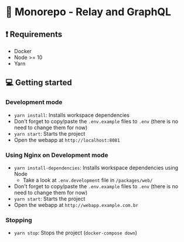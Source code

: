 # :rocket: Monorepo - Relay and GraphQL

## :exclamation: Requirements

- Docker
- Node >= 10
- Yarn

## :computer: Getting started

### Development mode

- `yarn install`: Installs workspace dependencies
- Don't forget to copy/paste the `.env.example` files to `.env` (there is no need to change them for now)
- `yarn start`: Starts the project
- Open the webapp at `http://localhost:8081`

### Using Nginx on Development mode

- `yarn install-dependencies`: Installs workspace dependencies using Node
  - Take a look at `.env.development` file in `/packages/web/`
- Don't forget to copy/paste the `.env.example` files to `.env` (there is no need to change them for now)
- `yarn start`: Starts the project
- Open the webapp at `http://webapp.example.com.br`

### Stopping

- `yarn stop`: Stops the project (`docker-compose down`)
